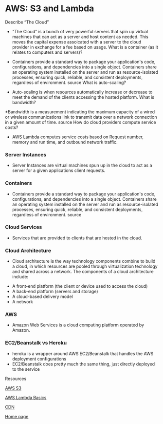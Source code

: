 # AWS: S3 and Lambda

Describe “The Cloud”

* "The Cloud" is a bunch of very powerful servers that spin up virtual machines that can act as a server and host content as needed. This moves the capital expense assoicated with a server to the cloud provider in exchange for a fee based on usage.
What is a container (as it relates to computers and servers)?

* Containers provide a standard way to package your application's code, configurations, and dependencies into a single object. Containers share an operating system installed on the server and run as resource-isolated processes, ensuring quick, reliable, and consistent deployments, regardless of environment. source
What is auto-scaling?

* Auto-scaling is when resources automatically increase or decrease to meet the demand of the clients accessing the hosted platform.
What is bandwidth?

*Bandwidth is a measurement indicating the maximum capacity of a wired or wireless communications link to transmit data over a network connection in a given amount of time. source
How do cloud providers compute service costs?

* AWS Lambda computes service costs based on Request number, memory and run time, and outbound network traffic.

### Server Instances

* Server Instances are virtual machines spun up in the cloud to act as a server for a given applications client requests.
### Containers

* Containers provide a standard way to package your application's code, configurations, and dependencies into a single object. Containers share an operating system installed on the server and run as resource-isolated processes, ensuring quick, reliable, and consistent deployments, regardless of environment. source
### Cloud Services

* Services that are provided to clients that are hosted in the cloud.
### Cloud Architecture

* Cloud architecture is the way technology components combine to build a cloud, in which resources are pooled through virtualization technology and shared across a network. The components of a cloud architecture include:
- A front-end platform (the client or device used to access the cloud)
- A back-end platform (servers and storage)
- A cloud-based delivery model
- A network

### AWS

* Amazon Web Services is a cloud computing platform operated by Amazon.
### EC2/Beanstalk vs Heroku

* heroku is a wrapper around AWS EC2/Beanstalk that handles the AWS deployment configurations
* EC2/Beanstalk does pretty much the same thing, just directly deployed to the service

Resources

[AWS S3](https://aws.amazon.com/s3/)

[AWS Lambda Basics](https://www.serverless.com/aws-lambda)

[CDN](https://cyberhoot.com/cybrary/content-delivery-network-cdn/)


[Home page](./README.md)